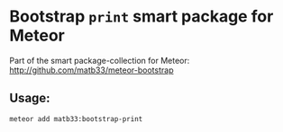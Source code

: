 # Bootstrap `print` smart package for Meteor

Part of the smart package-collection for Meteor: http://github.com/matb33/meteor-bootstrap

## Usage:

`meteor add matb33:bootstrap-print`